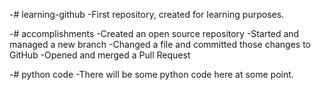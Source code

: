 -# learning-github
-First repository, created for learning purposes.
 
-# accomplishments
-Created an open source repository
-Started and managed a new branch
-Changed a file and committed those changes to GitHub
-Opened and merged a Pull Request

-# python code
-There will be some python code here at some point.
